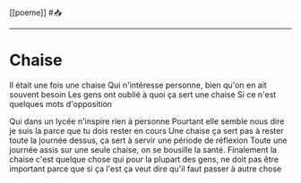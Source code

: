 [[poeme]] #📥 
___
# Chaise
Il était une fois une chaise
Qui n'intéresse personne, bien qu'on en ait souvent besoin
Les gens ont oublié à quoi ça sert une chaise
Si ce n'est quelques mots d'opposition

Qui dans un lycée n'inspire rien à personne
Pourtant elle semble nous dire je suis la parce que tu dois rester en cours
Une chaise ça sert pas à rester toute la journée dessus, ça sert à servir une période de réflexion
Toute une journée assis sur une seule chaise, on se bousille la santé. 
Finalement la chaise c'est quelque chose qui pour la plupart des gens, ne doit pas être important parce que si ça l'est ça veut dire qu'il faut passer à autre chose
